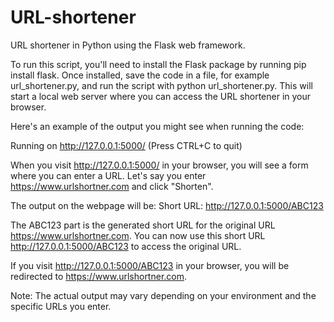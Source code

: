 # URL-shortener
URL shortener in Python using the Flask web framework.

To run this script, you'll need to install the Flask package by running pip install flask. Once installed, save the code in a file, for example url_shortener.py, and run the script with python url_shortener.py. This will start a local web server where you can access the URL shortener in your browser.

Here's an example of the output you might see when running the code:

Running on http://127.0.0.1:5000/ (Press CTRL+C to quit)

When you visit http://127.0.0.1:5000/ in your browser, you will see a form where you can enter a URL. Let's say you enter https://www.urlshortner.com and click "Shorten". 

The output on the webpage will be:
Short URL: http://127.0.0.1:5000/ABC123

The ABC123 part is the generated short URL for the original URL https://www.urlshortner.com. You can now use this short URL http://127.0.0.1:5000/ABC123 to access the original URL.

If you visit http://127.0.0.1:5000/ABC123 in your browser, you will be redirected to https://www.urlshortner.com.

Note: The actual output may vary depending on your environment and the specific URLs you enter.






